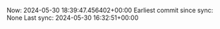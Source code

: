 Now: 2024-05-30 18:39:47.456402+00:00 Earliest commit since sync: None Last sync: 2024-05-30 16:32:51+00:00
